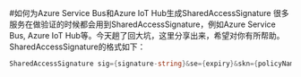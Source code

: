 #如何为Azure Service Bus和Azure IoT Hub生成SharedAccessSignature
很多服务在做验证的时候都会用到SharedAccessSignature，例如Azure Service Bus, Azure IoT Hub等。今天趟了回大坑，这里分享出来，希望对你有所帮助。
SharedAccessSignature的格式如下：
```csharp
SharedAccessSignature sig={signature-string}&se={expiry}&skn={policyName}&sr={URL-encoded-resourceURI}
```
